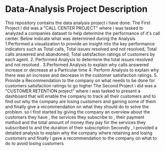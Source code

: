 # Data-Analysis Project Description
This repository contains the  data analysis project i have done.
The First Project i did was a "CALL CENTER PROJECT" where i was tasked to analyzed a companies  dataset to help determine the performance of it's call center. 
Below indicate what was determined during the Analysis
1.Performed a visualization to provide an insight into the key performance indicators such as Total calls, Total issues resolved and not resolved, Total calls answered and abandoned, Total satisfaction ratings of customers by each agent.
2. Performed Analysis to determine the total issues resolved and not resolved .
3.Performed Analysis to explain why calls answered increase or decrease at a Particular time 
4. Perform Analysis to explain why there was an increase and decrease in the customer satisfaction ratings.
5. Provide a Recommendation to the company on what needs to be done for customers satisfaction ratings to go higher
 The Second Project i did was a "CUSTOMER RETENTION project" where i was tasked to present a dashboard that will enable the company to track all their customers and to find out why the company are losing customers and gaining some of them and finally give a recommendation on what they should do to solve the problem. so l first started by giving  the company an overview about the customers they have , the services they subscribe to , their payment method and the total amount of money they pay for the services they subscribed to and the duration of their subscription 
Secondly , l provided a detailed analysis to explain why the company where retaining and losing customers and
 finally l gave a recommendation to the company on what to do to avoid losing customers
